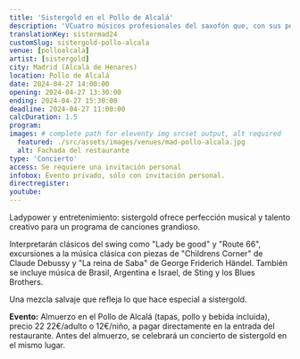 ```yaml
---
title: 'Sistergold en el Pollo de Alcalá'
description: 'VCuatro músicos profesionales del saxofón que, con sus personalidades y caracteres diferentes, se funden en uno, en su música, en su energía y con una diversión chispeante.'
translationKey: sistermad24
customSlug: sistergold-pollo-alcala
venue: [polloalcala]
artist: [sistergold]
city: Madrid (Alcalá de Henares)
location: Pollo de Alcalá
date: 2024-04-27 14:00:00
opening: 2024-04-27 13:30:00
ending: 2024-04-27 15:30:00
deadline: 2024-04-27 11:00:00
calcDuration: 1.5
program:
images: # complete path for eleventy img srcset output, alt required
  featured: ./src/assets/images/venues/mad-pollo-alcala.jpg
  alt: Fachada del restaurante
type: 'Concierto'
access: Se requiere una invitación personal
infobox: Evento privado, sólo con invitación personal.
directregister:
youtube:
---
```


Ladypower y entretenimiento: sistergold ofrece perfección musical y talento creativo para un programa de canciones grandioso.

Interpretarán clásicos del swing como "Lady be good" y "Route 66", excursiones a la música clásica con piezas de "Childrens Corner" de Claude Debussy y "La reina de Saba" de George Friderich Händel. También se incluye música de Brasil, Argentina e Israel, de Sting y los Blues Brothers.

Una mezcla salvaje que refleja lo que hace especial a sistergold.

**Evento:** Almuerzo en el Pollo de Alcalá (tapas, pollo y bebida incluida), precio 22 22€/adulto o 12€/niño, a pagar directamente en la entrada del restaurante.
Antes del almuerzo, se celebrará un concierto de sistergold en el mismo lugar.

